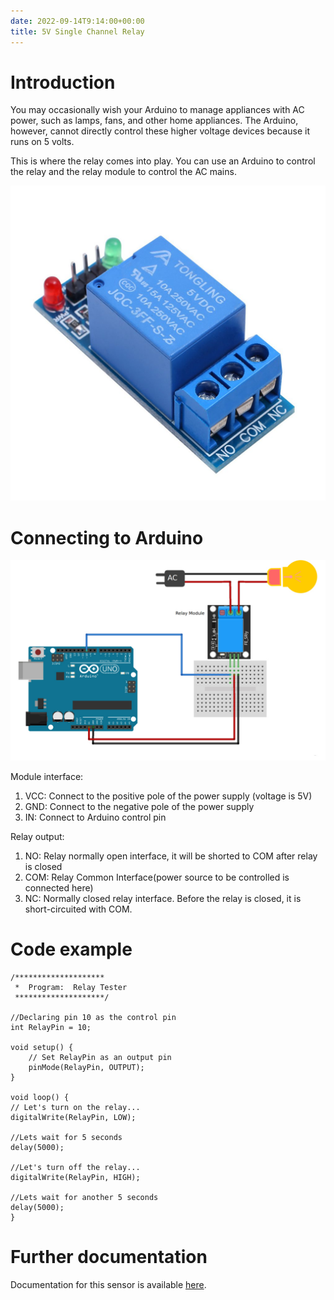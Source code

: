 ```yaml
---
date: 2022-09-14T9:14:00+00:00
title: 5V Single Channel Relay
---
```


# Introduction

You may occasionally wish your Arduino to manage appliances with AC power, such as lamps, fans, and other home appliances. The Arduino, however, cannot directly control these higher voltage devices because it runs on 5 volts.

This is where the relay comes into play. You can use an Arduino to control the relay and the relay module to control the AC mains.
                    
![relay](img/relay.jpg)


                 
# Connecting to Arduino

![relaywire](img/relaywire.jpg)

Module interface:
1. VCC: Connect to the positive pole of the power supply (voltage is 5V)
2. GND: Connect to the negative pole of the power supply
3. IN: Connect to Arduino control pin


Relay output:
1. NO: Relay normally open interface, it will be shorted to COM after relay is closed
2. COM: Relay Common Interface(power source to be controlled is connected here)
3. NC: Normally closed relay interface. Before the relay is closed, it is short-circuited with COM.
                    
# Code example

``` arduino
/********************
 *  Program:  Relay Tester
 ********************/

//Declaring pin 10 as the control pin    
int RelayPin = 10;

void setup() {
	// Set RelayPin as an output pin
	pinMode(RelayPin, OUTPUT);
}

void loop() {
// Let's turn on the relay...
digitalWrite(RelayPin, LOW);

//Lets wait for 5 seconds
delay(5000);
	
//Let's turn off the relay...
digitalWrite(RelayPin, HIGH);

//Lets wait for another 5 seconds
delay(5000);
}
```

# Further documentation

Documentation for this sensor is available [here](https://lastminuteengineers.com/one-channel-relay-module-arduino-tutorial/).

